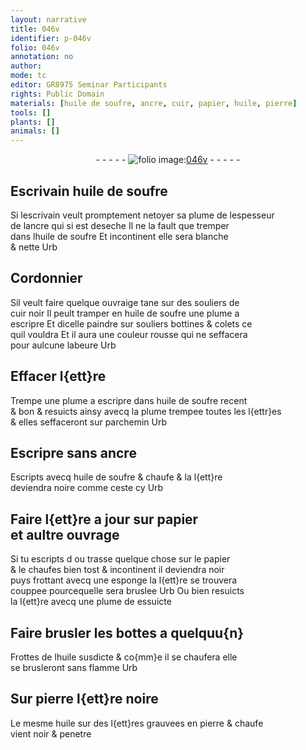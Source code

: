 ```yaml
---
layout: narrative
title: 046v
identifier: p-046v
folio: 046v
annotation: no
author:
mode: tc
editor: GR8975 Seminar Participants
rights: Public Domain
materials: [huile de soufre, ancre, cuir, papier, huile, pierre]
tools: []
plants: []
animals: []
---
```


<div class="folio" align="center">- - - - - <a href="http://gallica.bnf.fr/ark:/12148/btv1b10500001g/f98.image" target="_blank"><img src="https://cu-mkp.github.io/2017-workshop-edition/assets/photo-icon.png" alt="folio image: " style="display:inline-block; margin-bottom:-3px;"/>046v</a> - - - - - </div>  
  

## Escrivain <span class="m">huile de soufre</span>

 
 Si lescrivain veult promptement netoyer sa plume de lespesseur<br/> de l<span class="m">ancre</span> qui si est deseche Il ne la fault que tremper<br/> dans l<span class="m">huile de soufre</span> Et incontinent elle sera blanche<br/> & nette Urb
 
 
  

## <span class="pro">Cordonnier</span>

 
 Sil veult faire quelque ouvraige tane sur des souliers de<br/> <span class="m">cuir</span> noir Il peult tramper en <span class="m">huile de soufre</span> une plume a<br/> escripre Et dicelle paindre sur souliers bottines & colets ce<br/> quil vouldra Et il aura une couleur rousse qui ne seffacera<br/> pour aulcune labeure Urb
 
 
  

## Effacer l{ett}re

 
Trempe une plume a escripre dans <span class="m">huile de soufre</span> recent<br/> & bon & resuicts ainsy avecq la plume trempee toutes les l{ettr}es<br/> & elles seffaceront sur parchemin Urb
 
 
  

## Escripre sans <span class="m">ancre</span>

 
Escripts avecq <span class="m">huile de soufre</span> & chaufe & la l{ett}re<br/> deviendra noire comme ceste cy Urb
 
 
  

## Faire l{ett}re a jour sur <span class="m">papier</span><br/> et aultre ouvrage

 
 Si tu escripts d ou trasse quelque chose sur le <span class="m">papier</span><br/> & le chaufes bien tost & incontinent il deviendra noir<br/> puys frottant avecq une esponge la l{ett}re se trouvera<br/> couppee pourcequelle sera bruslee Urb Ou bien resuicts<br/> la l{ett}re avecq une plume de essuicte
 
 
  

## Faire brusler les bottes a quelquu{n}

 
Frottes de l<span class="m">huile</span> susdicte & co{mm}e il se chaufera elle<br/> se brusleront sans flamme Urb
 
 
  

## Sur <span class="m">pierre</span> l{ett}re noire

 
Le mesme <span class="m">huile</span> sur des l{ett}res grauvees en <span class="m">pierre</span> & chaufe<br/> vient noir & penetre
 
